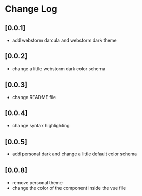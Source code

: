 # Change Log

## [0.0.1]

- add webstorm darcula and webstorm dark theme

## [0.0.2]

- change a little webstorm dark color schema

## [0.0.3]

- change README file

## [0.0.4]

- change syntax highlighting

## [0.0.5]

- add personal dark and change a little default color schema

## [0.0.8]

- remove personal theme
- change the color of the component inside the vue file